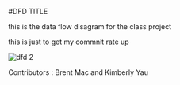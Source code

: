 #DFD TITLE

this is the data flow disagram for the class project


this is just to get my commnit rate up

![dfd 2](https://cloud.githubusercontent.com/assets/21317650/18858133/b36e52b0-841e-11e6-944b-d6cab39012de.jpg)




Contributors : Brent Mac and Kimberly Yau


